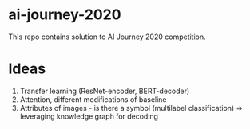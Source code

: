 # ai-journey-2020
This repo contains solution to AI Journey 2020 competition.

# Ideas
1. Transfer learning (ResNet-encoder, BERT-decoder)
2. Attention, different modifications of baseline
3. Attributes of images - is there a symbol (multilabel classification) => leveraging knowledge graph for decoding
